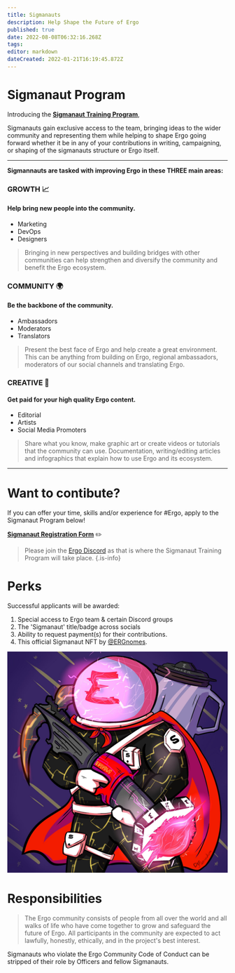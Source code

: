 ```yaml
---
title: Sigmanauts
description: Help Shape the Future of Ergo 
published: true
date: 2022-08-08T06:32:16.268Z
tags: 
editor: markdown
dateCreated: 2022-01-21T16:19:45.872Z
---
```


# Sigmanaut Program

Introducing the [**Sigmanaut Training Program**](https://twitter.com/ergoplatformorg/status/1471226580160684032?s=20&t=acrTQ2jyD6r5SO_VN4U8WA),

Sigmanauts gain exclusive access to the team, bringing ideas to the wider community and representing them while helping to shape Ergo going forward whether it be in any of your contributions in writing, campaigning, or shaping of the sigmanauts structure or Ergo itself. 
___

__Sigmannauts are tasked with improving Ergo in these THREE main areas:__

### GROWTH 📈

#### **Help bring new people into the community**.

- Marketing
- DevOps
- Designers

> Bringing in new perspectives and building bridges with other communities can help strengthen and diversify the community and benefit the Ergo ecosystem.


### COMMUNITY 🌍 

#### **Be the backbone of the community.**
- Ambassadors
- Moderators
- Translators

> Present the best face of Ergo and help create a great environment. This can be anything from building on Ergo, regional ambassadors, moderators of our social channels and translating Ergo.

### CREATIVE 🎨

#### **Get paid for your high quality Ergo content.**

- Editorial
- Artists 
- Social Media Promoters

> Share what you know, make graphic art or create videos or tutorials that the community can use.
> Documentation, writing/editing articles and infographics that explain how to use Ergo and its ecosystem.
___

# Want to contibute?

If you can offer your time, skills and/or experience for #Ergo, apply to the Sigmanaut Program below!


[**Sigmanaut Registration Form**](https://q9fwzopidh8.typeform.com/to/RdWAB3MS?typeform-source=www.reddit.com) ✏️

> Please join the [Ergo Discord](https://discord.com/invite/nr4JRnhAyV) as that is where the Sigmanaut Training Program will take place.
{.is-info}

# Perks 


Successful applicants will be awarded:

1. Special access to Ergo team &  certain Discord groups
2. The 'Sigmanaut' title/badge across socials
1. Ability to request payment(s) for their contributions.
3. This official Sigmanaut NFT by [@ERGnomes](https://t.co/n0Cpbjel67).  

![sigmanautnft.jpg](/sigmanautnft.jpg)

# Responsibilities

> The Ergo community consists of people from all over the world and all walks of life who have come together to grow and safeguard the future of Ergo. All participants in the community are expected to act lawfully, honestly, ethically, and in the project's best interest. 

Sigmanauts who violate the Ergo Community Code of Conduct can be stripped of their role by Officers and fellow Sigmanauts.
